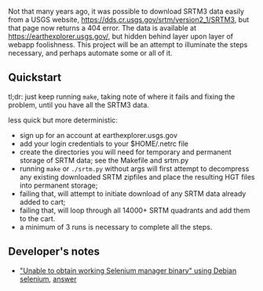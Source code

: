 Not that many years ago, it was possible to download SRTM3 data easily from
a USGS website, <https://dds.cr.usgs.gov/srtm/version2_1/SRTM3>, but that
page now returns a 404 error. The data is available at
<https://earthexplorer.usgs.gov/>, but hidden behind layer upon layer of
webapp foolishness. This project will be an attempt to illuminate the steps
necessary, and perhaps automate some or all of it.

## Quickstart

tl;dr: just keep running `make`, taking note of where it fails and fixing the
problem, until you have all the SRTM3 data.

less quick but more deterministic:

* sign up for an account at earthexplorer.usgs.gov
* add your login credentials to your $HOME/.netrc file
* create the directories you will need for temporary and permanent storage
  of SRTM data; see the Makefile and srtm.py
* running `make` or `./srtm.py` without args will first attempt to decompress
  any existing downloaded SRTM zipfiles and place the resulting HGT files into
  permanent storage;
* failing that, will attempt to initiate download of any SRTM data already
  added to cart;
* failing that, will loop through all 14000+ SRTM quadrants and add them
  to the cart.
* a minimum of 3 runs is necessary to complete all the steps.

## Developer's notes
* ["Unable to obtain working Selenium manager binary" using Debian selenium](https://forums.linuxmint.com/viewtopic.php?t=435499), [answer](https://stackoverflow.com/a/78940456/493161)
